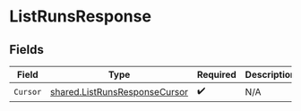 # ListRunsResponse


## Fields

| Field                                                                          | Type                                                                           | Required                                                                       | Description                                                                    |
| ------------------------------------------------------------------------------ | ------------------------------------------------------------------------------ | ------------------------------------------------------------------------------ | ------------------------------------------------------------------------------ |
| `Cursor`                                                                       | [shared.ListRunsResponseCursor](../../models/shared/listrunsresponsecursor.md) | :heavy_check_mark:                                                             | N/A                                                                            |